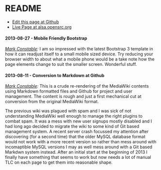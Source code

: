 # README

- [Edit this page at Github]
- [Live Page at alsa.opensrc.org]

#### 2013-08-27 - Mobile Friendly Bootstrap

_[Mark Constable]:_ I am so impressed with the latest Bootstrap 3 template
in how it can readjust itself to a small mobile sized device. Try reducing
your browser width to about what a mobile phone would be a take note how
the page elements change to suit the smaller screen. Wonderful stuff.

#### 2013-08-11 - Conversion to Markdown at Github

_[Mark Constable]:_ This is a crude re-rendering of the MediaWiki contents
using Markdown formatted files and Github for project and user management.
The content is rough and just a first mechanical cut at conversion from the
original MediaWiki format.

The previous wiki was plagued with spam and I was sick of not understanding
MediaWiki well enough to manage the right plugins to combat spam. It was a
mess with new user signups mostly disabled and I had long ago decided to
migrate the wiki to some kind of Git based management system. A recent
server crash focussed my attention after discovering (for a second time)
that the older MySQL database format would not work with a more recent
version so rather than mess around with incomaptible MySQL versions I may
as well mess around with a Git based Markdwn system instead. After an
initial start at the beginning of 2013 I finally have something that seems
to work but now needs a lot of manual TLC on each page to get them into
reasonable shape.

[Mark Constable]: http://alsa.opensrc.org/User:Markc
[Edit this page at Github]: https://github.com/opensrc/alsa/edit/master/lib/md/README.md
[Live Page at alsa.opensrc.org]: http://alsa.opensrc.org/README
